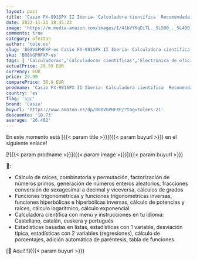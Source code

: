 ```yaml
---
layout: post
title: 'Casio FX-991SPX II Iberia- Calculadora científica  Recomendada para el currículum español y portugués  576 funciones  Solar y color gris /blanco'
date: 2022-11-21 18:45:23
image: 'https://m.media-amazon.com/images/I/41bVYKqDiTL._SL500_._SL400_.jpg'
comments: true
category: ofertas
author: 'tole.es'
slug: 'B08VGPHFXP-es Casio FX-991SPX II Iberia- Calculadora científica...'
sku: 'B08VGPHFXP-es'
tags: [ 'Calculadoras','Calculadoras científicas','Electrónica de oficina','Oficina y papelería','calculadora','casio','🇪🇸', ]
actualPrice: 29.99 EUR
currency: EUR
price: 29.99
comparePrice: 36.9 EUR
prodname: 'Casio FX-991SPX II Iberia- Calculadora científica  Recomendada para el currículum español y portugués  576 funciones  Solar y color gris /blanco'
country: 'es'
flag: '🇪🇸'
brand: 'Casio'
buyurl: 'https://www.amazon.es/dp/B08VGPHFXP/?tag=tolees-21'
descuento: '18.73'
average: '26.482'
---
```


En este momento está [{{< param title >}}]({{< param buyurl >}}) en el siguiente enlace!

[![{{< param prodname >}}]({{< param image >}})]({{< param buyurl >}})

🔎:

- Cálculo de raíces, combinatoria y permutación, factorización de números primos, generación de números enteros aleatorios, fracciones conversión de sexagesimal a decimal y viceversa, cálculos de grados
- Funciones trigonométricas y funciones trigonométricas inversas, funciones hiperbólicas e hiperbólicas inversas, cálculo de potencias y raíces, cálculo logarítmico, cálculo exponencial
- Calculadora científica con menú y instrucciones en tu idioma: Castellano, catalán, euskera y portugués
- Estadísticas basadas en listas, estadísticas con 1 variable, desviación típica, estadísticas con 2 variables (regresiones), cálculo de porcentajes, adición automática de paréntesis, tabla de funciones

[🛒 Aquí!!!]({{< param buyurl >}})
